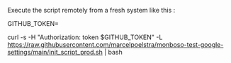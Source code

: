 Execute the script remotely from a fresh system like this :


GITHUB_TOKEN=<your PAT>

curl -s -H "Authorization: token $GITHUB_TOKEN" -L https://raw.githubusercontent.com/marcelpoelstra/monboso-test-google-settings/main/init_script_prod.sh | bash
